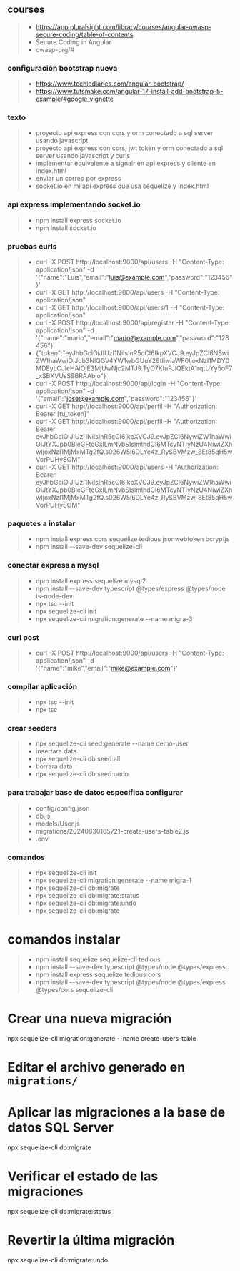 ## courses
>- https://app.pluralsight.com/library/courses/angular-owasp-secure-coding/table-of-contents
>- Secure Coding in Angular
>- owasp-prg/#

### configuración bootstrap nueva
>- https://www.techiediaries.com/angular-bootstrap/
>- https://www.tutsmake.com/angular-17-install-add-bootstrap-5-example/#google_vignette

### texto
>- proyecto api express con cors y orm conectado a sql server usando javascript
>- proyecto api express con cors, jwt token y orm conectado a sql server usando javascript y curls
>- implementar equivalente a signalr en api express y cliente en index.html
>- enviar un correo por express
>- socket.io en mi api express que usa sequelize y index.html


### api express implementando socket.io
>- npm install express socket.io
>- npm install socket.io


### pruebas curls
>- curl -X POST http://localhost:9000/api/users -H "Content-Type: application/json" -d '{"name":"Luis","email":"luis@example.com","password":"123456"}'
>- curl -X GET http://localhost:9000/api/users -H "Content-Type: application/json"
>- curl -X GET http://localhost:9000/api/users/1 -H "Content-Type: application/json"
>- curl -X POST http://localhost:9000/api/register -H "Content-Type: application/json" -d '{"name":"mario","email":"mario@example.com","password":"123456"}'
>- {"token":"eyJhbGciOiJIUzI1NiIsInR5cCI6IkpXVCJ9.eyJpZCI6NSwiZW1haWwiOiJqb3NlQGV4YW1wbGUuY29tIiwiaWF0IjoxNzI1MDY0MDEyLCJleHAiOjE3MjUwNjc2MTJ9.TyO7KIuPJlQEktA1rqtUYy5oF7_xSBXVUsS9BRAAbjo"}
>- curl -X POST http://localhost:9000/api/login -H "Content-Type: application/json" -d '{"email":"jose@example.com","password":"123456"}'
>- curl -X GET http://localhost:9000/api/perfil -H "Authorization: Bearer [tu_token]"
>- curl -X GET http://localhost:9000/api/perfil -H "Authorization: Bearer eyJhbGciOiJIUzI1NiIsInR5cCI6IkpXVCJ9.eyJpZCI6NywiZW1haWwiOiJtYXJpb0BleGFtcGxlLmNvbSIsImlhdCI6MTcyNTIyNzU4NiwiZXhwIjoxNzI1MjMxMTg2fQ.s026W5i6DLYe4z_RySBVMzw_8Et85qH5wVorPUHySOM"
>- curl -X GET http://localhost:9000/api/users -H "Authorization: Bearer eyJhbGciOiJIUzI1NiIsInR5cCI6IkpXVCJ9.eyJpZCI6NywiZW1haWwiOiJtYXJpb0BleGFtcGxlLmNvbSIsImlhdCI6MTcyNTIyNzU4NiwiZXhwIjoxNzI1MjMxMTg2fQ.s026W5i6DLYe4z_RySBVMzw_8Et85qH5wVorPUHySOM"

### paquetes a instalar
>- npm install express cors sequelize tedious jsonwebtoken bcryptjs
>- npm install --save-dev sequelize-cli

### conectar express a mysql
>- npm install express sequelize mysql2
>- npm install --save-dev typescript @types/express @types/node ts-node-dev
>- npx tsc --init
>- npx sequelize-cli init
>- npx sequelize-cli migration:generate --name migra-3

### curl post
>- curl -X POST http://localhost:9000/api/users -H "Content-Type: application/json" -d '{"name":"mike","email":"mike@example.com"}'


### compilar aplicación
>- npx tsc --init
>- npx tsc

### crear seeders
>- npx sequelize-cli seed:generate --name demo-user
>- insertara data
>- npx sequelize-cli db:seed:all
>- borrara data
>- npx sequelize-cli db:seed:undo

### para trabajar base de datos especifica configurar
>- config/config.json
>- db.js
>- models/User.js
>- migrations/20240830165721-create-users-table2.js
>- .env


### comandos
>- npx sequelize-cli init
>- npx sequelize-cli migration:generate --name migra-1
>- npx sequelize-cli db:migrate
>- npx sequelize-cli db:migrate:status
>- npx sequelize-cli db:migrate:undo
>- npx sequelize-cli db:migrate

# comandos instalar
>- npm install sequelize sequelize-cli tedious
>- npm install --save-dev typescript @types/node @types/express
>- npm install express sequelize tedious cors
>- npm install --save-dev typescript @types/node @types/express @types/cors sequelize-cli


# Crear una nueva migración
npx sequelize-cli migration:generate --name create-users-table

# Editar el archivo generado en `migrations/`

# Aplicar las migraciones a la base de datos SQL Server
npx sequelize-cli db:migrate

# Verificar el estado de las migraciones
npx sequelize-cli db:migrate:status

# Revertir la última migración
npx sequelize-cli db:migrate:undo
